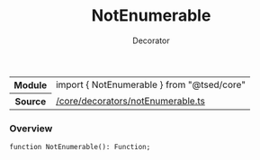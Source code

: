 
<header class="symbol-info-header"><h1 id="notenumerable">NotEnumerable</h1><label class="symbol-info-type-label decorator">Decorator</label></header>
<!-- summary -->
<section class="symbol-info"><table class="is-full-width"><tbody><tr><th>Module</th><td><div class="lang-typescript"><span class="token keyword">import</span> { NotEnumerable }&nbsp;<span class="token keyword">from</span>&nbsp;<span class="token string">"@tsed/core"</span></div></td></tr><tr><th>Source</th><td><a href="https://github.com/Romakita/ts-express-decorators/blob/v4.2.0/src//core/decorators/notEnumerable.ts#L0-L0">/core/decorators/notEnumerable.ts</a></td></tr></tbody></table></section>
<!-- overview -->


### Overview


<pre><code class="typescript-lang ">function <span class="token function">NotEnumerable</span><span class="token punctuation">(</span><span class="token punctuation">)</span><span class="token punctuation">:</span> Function<span class="token punctuation">;</span></code></pre>


<!-- Parameters -->

<!-- Description -->

<!-- Members -->

